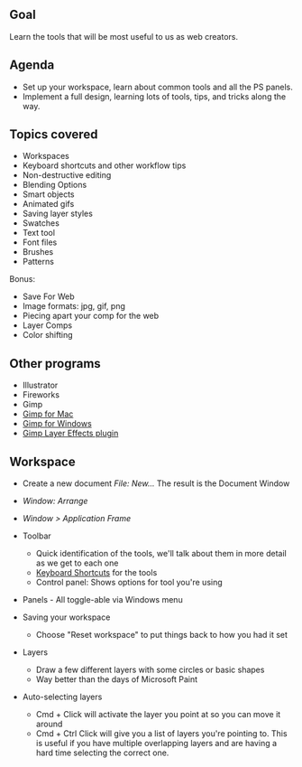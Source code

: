 ## Goal
Learn the tools that will be most useful to us as web creators.

## Agenda

* Set up your workspace, learn about common tools and all the PS panels.
* Implement a full design, learning lots of tools, tips, and tricks along the way.

## Topics covered

* Workspaces
* Keyboard shortcuts and other workflow tips
* Non-destructive editing
* Blending Options
* Smart objects
* Animated gifs
* Saving layer styles
* Swatches
* Text tool
* Font files
* Brushes
* Patterns

Bonus:

* Save For Web
* Image formats: jpg, gif, png
* Piecing apart your comp for the web
* Layer Comps
* Color shifting

## Other programs

* Illustrator
* Fireworks
* Gimp
* [Gimp for Mac](http://www.gimp.org/downloads/)
* [Gimp for Windows](http://nightly.darkrefraction.com/gimp/)
* [Gimp Layer Effects plugin](http://registry.gimp.org/node/186)

## Workspace

* Create a new document  *File: New...* The result is the Document Window
* *Window: Arrange*
* *Window > Application Frame*
* Toolbar

	* Quick identification of the tools, we'll talk about them in more detail as we get to each one
	* [Keyboard Shortcuts](https://raw.githubusercontent.com/susanBuck/notes/master/08_Photoshop/photoshop-keyboard-shortcuts.png) for the tools
	* Control panel: Shows options for tool you're using
	
* Panels - All toggle-able via Windows menu
* Saving your workspace

	* Choose "Reset workspace" to put things back to how you had it set
* Layers

	* Draw a few different layers with some circles or basic shapes
	* Way better than the days of Microsoft Paint
	
* Auto-selecting layers

	* Cmd + Click will activate the layer you point at so you can move it around
	* Cmd + Ctrl Click will give you a list of layers you're pointing to. This is useful if you have multiple overlapping layers and are having a hard time selecting the correct one.

